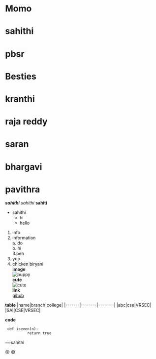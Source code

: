 # Momo
# sahithi

# pbsr


# Besties
# kranthi
# raja reddy
# saran
# bhargavi
# pavithra
***sahithi***
*sahithi*
**sahiti**
- sahithi
  * hi
  * hello
1. info
2. information    
    a. do  
    b. hi    
3.peh
4. yup
5. chicken biryani    
 **image**         
   ![puppy](https://encrypted-tbn0.gstatic.com/images?q=tbn:ANd9GcQLjIytMGX1vNK3aBqWsPchs8VbLnkTaglL5A&usqp=CAU)       
   **cute**         
   ![cute](https://media.nature.com/lw800/magazine-assets/d41586-020-01430-5/d41586-020-01430-5_17977552.jpg)     
 **link**      
 [gihub](https://www.google.com/search?q=gmail&oq=gma&aqs=chrome.0.69i59j69i57j35i39j0i433j0i67i433j69i60j69i61l2.4062j0j7&sourceid=chrome&ie=UTF-8)  
 
 
 
 
 **table**
 |name|branch|college|
 |-------|--------|--------|
 |abc|cse|VRSEC|
 |SAI|CSE|VRSEC|
 
 
 
 **code**     
 ``` 
  def iseven(n):  
           return true
 ```
 
 
 
 ~~sahithi
 
 
 :stuck_out_tongue_closed_eyes:
 :sweat_smile:
 
